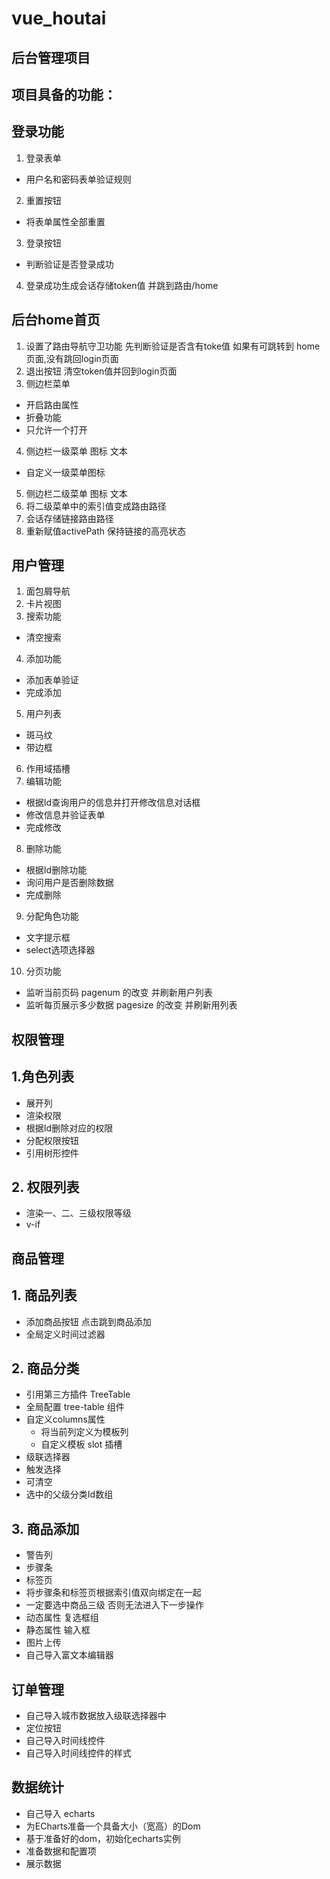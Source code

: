 # vue_houtai

## 后台管理项目
## 项目具备的功能：

## 登录功能
1. 登录表单
 + 用户名和密码表单验证规则 
2. 重置按钮
 + 将表单属性全部重置 
3. 登录按钮 
 + 判断验证是否登录成功  
4. 登录成功生成会话存储token值 并跳到路由/home

## 后台home首页
1. 设置了路由导航守卫功能 先判断验证是否含有toke值 如果有可跳转到 home页面,没有跳回login页面
2. 退出按钮 清空token值并回到login页面
3. 侧边栏菜单 
 + 开启路由属性
 + 折叠功能
 + 只允许一个打开
4. 侧边栏一级菜单 图标 文本
 + 自定义一级菜单图标
5. 侧边栏二级菜单 图标 文本
6. 将二级菜单中的索引值变成路由路径
7. 会话存储链接路由路径
8. 重新赋值activePath 保持链接的高亮状态

## 用户管理
1. 面包屑导航
2. 卡片视图
3. 搜索功能
 + 清空搜索
4. 添加功能
 + 添加表单验证
 + 完成添加
5. 用户列表
 + 斑马纹
 + 带边框
6. 作用域插槽
7. 编辑功能
 + 根据Id查询用户的信息并打开修改信息对话框
 + 修改信息并验证表单
 + 完成修改
8. 删除功能
 + 根据Id删除功能
 + 询问用户是否删除数据
 + 完成删除
9. 分配角色功能
 + 文字提示框
 + select选项选择器
10. 分页功能
 + 监听当前页码 pagenum 的改变 并刷新用户列表
 + 监听每页展示多少数据 pagesize 的改变 并刷新用列表

## 权限管理
## 1.角色列表
 + 展开列
 + 渲染权限
 + 根据Id删除对应的权限
 + 分配权限按钮
 + 引用树形控件
## 2. 权限列表
 + 渲染一、二、三级权限等级
 + v-if

## 商品管理
## 1. 商品列表
+ 添加商品按钮 点击跳到商品添加
+ 全局定义时间过滤器

## 2. 商品分类
+ 引用第三方插件 TreeTable
+ 全局配置 tree-table 组件
+ 自定义columns属性
  + 将当前列定义为模板列
  + 自定义模板 slot 插槽
+ 级联选择器
+ 触发选择
+ 可清空
+ 选中的父级分类Id数组
## 3. 商品添加
+ 警告列
+ 步骤条
+ 标签页
+ 将步骤条和标签页根据索引值双向绑定在一起
+ 一定要选中商品三级 否则无法进入下一步操作
+ 动态属性 复选框组
+ 静态属性 输入框
+ 图片上传
+ 自己导入富文本编辑器


## 订单管理
+ 自己导入城市数据放入级联选择器中
+ 定位按钮
+ 自己导入时间线控件
+ 自己导入时间线控件的样式

## 数据统计
+ 自己导入 echarts 
+ 为ECharts准备一个具备大小（宽高）的Dom
+ 基于准备好的dom，初始化echarts实例
+ 准备数据和配置项
+ 展示数据
